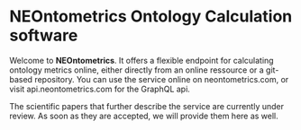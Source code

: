 # NEOntometrics Ontology Calculation software

Welcome to **NEOntometrics**. It offers a flexible endpoint for calculating ontology metrics online, either directly from an online ressource or a git-based repository. 
You can use the service online on neontometrics.com, or visit api.neontometrics.com for the GraphQL api.

The scientific papers that further describe the service are currently under review. As soon as they are accepted, we will provide them here as well.
